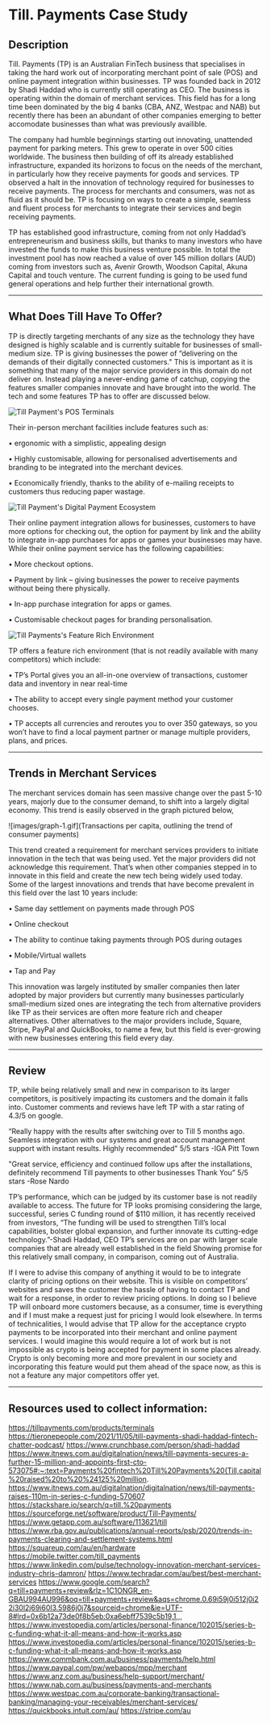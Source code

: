 # Till. Payments Case Study

## Description
Till. Payments (TP) is an Australian FinTech business that specialises in taking the hard work out of incorporating merchant point of sale (POS) and online payment integration within businesses. TP was founded back in 2012 by Shadi Haddad who is currently still operating as CEO. The business is operating within the domain of merchant services. This field has for a long time been dominated by the big 4 banks (CBA, ANZ, Westpac and NAB) but recently there has been an abundant of other companies emerging to better accomodate businesses than what was previously availible.

The company had humble beginnings starting out innovating, unattended payment for parking meters. This grew to operate in over 500 cities worldwide. The business then building of off its already established infrastructure, expanded its horizons to focus on the needs of the merchant, in particularly how they receive payments for goods and services. TP observed a halt in the innovation of technology required for businesses to receive payments. The process for merchants and consumers, was not as fluid as it should be. TP is focusing on ways to create a simple, seamless and fluent process for merchants to integrate their services and begin receiving payments.

TP has established good infrastructure, coming from not only Haddad’s entrepreneurism and business skills, but thanks to many investors who have invested the funds to make this business venture possible. In total the investment pool has now reached a value of over 145 million dollars (AUD) coming from investors such as, Avenir Growth, Woodson Capital, Akuna Capital and touch venture. The current funding is going to be used fund general operations and help further their international growth.

---

## What Does Till Have To Offer?
TP is directly targeting merchants of any size as the technology they have designed is highly scalable and is currently suitable for businesses of small-medium size. TP is giving businesses the power of “delivering on the demands of their digitally connected customers." This is important as it is something that many of the major service providers in this domain do not deliver on. Instead playing a never-ending game of catchup, copying the features smaller companies innovate and have brought into the world. The tech and some features TP has to offer are discussed below.

![Till Payment's POS Terminals](https://till-payments-website.s3.amazonaws.com/assets/images/all-terminal-dual.png)

Their in-person merchant facilities include features such as:

•	ergonomic with a simplistic, appealing design

•	Highly customisable, allowing for personalised advertisements and branding to be integrated into the merchant devices. 

•	Economically friendly, thanks to the ability of e-mailing receipts to customers thus reducing paper wastage.

![Till Payment's Digital Payment Ecosystem](https://till-payments-website.s3.amazonaws.com/assets/images/onlinenew.png)

Their online payment integration allows for businesses, customers to have more options for checking out, the option for payment by link and the ability to integrate in-app purchases for apps or games your businesses may have.
While their online payment service has the following capabilities:

•	More checkout options.

•	Payment by link – giving businesses the power to receive payments without being there physically.

•	In-app purchase integration for apps or games.

•	Customisable checkout pages for branding personalisation.

![Till Payments's Feature Rich Environment](https://till-payments-website.s3.amazonaws.com/assets/images/Till-Ecosystem-V03-1200x1200-copy.png)

TP offers a feature rich environment (that is not readily available with many competitors) which include:

•	TP’s Portal gives you an all-in-one overview of transactions, customer data and inventory in near real-time

•	The ability to accept every single payment method your customer chooses.

•	TP accepts all currencies and reroutes you to over 350 gateways, so you won’t have to find a local payment partner or manage multiple providers, plans, and prices.

---

## Trends in Merchant Services

The merchant services domain has seen massive change over the past 5-10 years, majorly due to the consumer demand, to shift into a largely digital economy. This trend is easily observed in the graph pictured below,

![images/graph-1.gif](Transactions per capita, outlining the trend of consumer payments)

This trend created a requirement for merchant services providers to initiate innovation in the tech that was being used. Yet the major providers did not acknowledge this requirement. That’s when other companies stepped in to innovate in this field and create the new tech being widely used today. Some of the largest innovations and trends that have become prevalent in this field over the last 10 years include:

•	Same day settlement on payments made through POS

•	Online checkout

•	The ability to continue taking payments through POS during outages

•	Mobile/Virtual wallets

•	Tap and Pay


This innovation was largely instituted by smaller companies then later adopted by major providers but currently many businesses particularly small-medium sized ones are integrating the tech from alternative providers like TP as their services are often more feature rich and cheaper alternatives. Other alternatives to the major providers include, Square, Stripe, PayPal and QuickBooks, to name a few, but this field is ever-growing with new businesses entering this field every day.

---

## Review

TP, while being relatively small and new in comparison to its larger competitors, is positively impacting its customers and the domain it falls into. Customer comments and reviews have left TP with a star rating of 4.3/5 on google.

“Really happy with the results after switching over to Till 5 months ago. Seamless integration with our systems and great account management support with instant results. Highly recommended"
5/5 stars
 -IGA Pitt Town

"Great service, efficiency and continued follow ups after the installations, definitely recommend Till payments to other businesses
Thank You”
5/5 stars
-Rose Nardo

TP’s performance, which can be judged by its customer base is not readily available to access. The future for TP looks promising considering the large, successful, series C funding round of $110 million, it has recently received from investors, 
“The funding will be used to strengthen Till’s local capabilities, bolster global expansion, and further innovate its cutting-edge technology.”-Shadi Haddad, CEO
TP’s services are on par with larger scale companies that are already well established in the field Showing promise for this relatively small company, in comparison, coming out of Australia.

If I were to advise this company of anything it would to be to integrate clarity of pricing options on their website. This is visible on competitors’ websites and saves the customer the hassle of having to contact TP and wait for a response, in order to review pricing options. In doing so I believe TP will onboard more customers because, as a consumer, time is everything and if I must make a request just for pricing I would look elsewhere.
In terms of technicalities, I would advise that TP allow for the acceptance crypto payments to be incorporated into their merchant and online payment services. I would imagine this would require a lot of work but is not impossible as crypto is being accepted for payment in some places already. Crypto is only becoming more and more prevalent in our society and incorporating this feature would put them ahead of the space now, as this is not a feature any major competitors offer yet.

---

## Resources used to collect information:
https://tillpayments.com/products/terminals
https://tieronepeople.com/2021/11/05/till-payments-shadi-haddad-fintech-chatter-podcast/
https://www.crunchbase.com/person/shadi-haddad
https://www.itnews.com.au/digitalnation/news/till-payments-secures-a-further-15-million-and-appoints-first-cto-573075#:~:text=Payments%20fintech%20Till%20Payments%20(Till,capital%20raised%20to%20%24125%20million.
https://www.itnews.com.au/digitalnation/digitalnation/news/till-payments-raises-110m-in-series-c-funding-570607
https://stackshare.io/search/q=till.%20payments
https://sourceforge.net/software/product/Till-Payments/
https://www.getapp.com.au/software/113621/till
https://www.rba.gov.au/publications/annual-reports/psb/2020/trends-in-payments-clearing-and-settlement-systems.html
https://squareup.com/au/en/hardware
https://mobile.twitter.com/till_payments
https://www.linkedin.com/pulse/technology-innovation-merchant-services-industry-chris-damron/
https://www.techradar.com/au/best/best-merchant-services
https://www.google.com/search?q=till+payments+review&rlz=1C1ONGR_en-GBAU994AU996&oq=till+payments+review&aqs=chrome.0.69i59j0i512j0i22i30l2j69i60l3.5986j0j7&sourceid=chrome&ie=UTF-8#lrd=0x6b12a73de0f8b5eb:0xa6ebff7539c5b19,1,,,
https://www.investopedia.com/articles/personal-finance/102015/series-b-c-funding-what-it-all-means-and-how-it-works.asp
https://www.investopedia.com/articles/personal-finance/102015/series-b-c-funding-what-it-all-means-and-how-it-works.asp
https://www.commbank.com.au/business/payments/help.html
https://www.paypal.com/pw/webapps/mpp/merchant
https://www.anz.com.au/business/help-support/merchant/
https://www.nab.com.au/business/payments-and-merchants
https://www.westpac.com.au/corporate-banking/transactional-banking/managing-your-receivables/merchant-services/
https://quickbooks.intuit.com/au/
https://stripe.com/au
